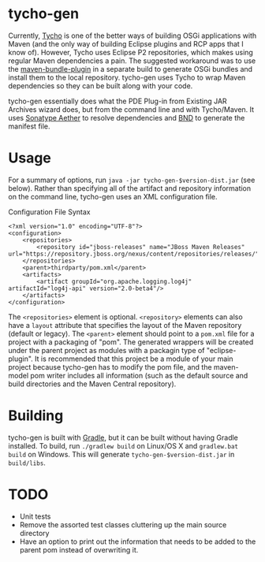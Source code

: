 tycho-gen
========

Currently, [Tycho](http://eclipse.org/tycho/) is one of the better ways of building OSGi applications with Maven (and the only way of building Eclipse plugins and RCP apps that I know of). However, Tycho uses Eclipse P2 repositories, which makes using regular Maven dependencies a pain. The suggested workaround was to use the [maven-bundle-plugin](http://felix.apache.org/site/apache-felix-maven-bundle-plugin-bnd.html) in a separate build to generate OSGi bundles and install them to the local repository. tycho-gen uses Tycho to wrap Maven dependencies so they can be built along with your code.

tycho-gen essentially does what the PDE Plug-in from Existing JAR Archives wizard does, but from the command line and with Tycho/Maven. It uses [Sonatype Aether](http://www.sonatype.org/aether) to resolve dependencies and [BND](http://www.aqute.biz/Bnd/Bnd) to generate the manifest file.

Usage
========

For a summary of options, run `java -jar tycho-gen-$version-dist.jar` (see below). Rather than specifying all of the artifact and repository information on the command line, tycho-gen uses an XML configuration file.

Configuration File Syntax

	<?xml version="1.0" encoding="UTF-8"?>
	<configuration>
		<repositories>
			<repository id="jboss-releases" name="JBoss Maven Releases" url="https://repository.jboss.org/nexus/content/repositories/releases/"/>
		</repositories>
		<parent>thirdparty/pom.xml</parent>
		<artifacts>
			<artifact groupId="org.apache.logging.log4j" artifactId="log4j-api" version="2.0-beta4"/>
		</artifacts>
	</configuration>

The `<repositories>` element is optional. `<repository>` elements can also have a `layout` attribute that specifies the layout of the Maven repository (default or legacy). The `<parent>` element should point to a `pom.xml` file for a project with a packaging of "pom". The generated wrappers will be created under the parent project as modules with a packagin type of "eclipse-plugin". It is recommended that this project be a module of your main project because tycho-gen has to modify the pom file, and the maven-model pom writer includes all information (such as the default source and build directories and the Maven Central repository).

Building
========

tycho-gen is built with [Gradle](http://www.gradle.org), but it can be built without having Gradle installed. To build, run `./gradlew build` on Linux/OS X and `gradlew.bat build` on Windows. This will generate `tycho-gen-$version-dist.jar` in `build/libs`.

TODO
========

* Unit tests
* Remove the assorted test classes cluttering up the main source directory
* Have an option to print out the information that needs to be added to the parent pom instead of overwriting it.